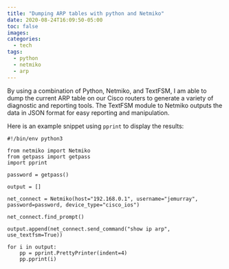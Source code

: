 ```yaml
---
title: "Dumping ARP tables with python and Netmiko"
date: 2020-08-24T16:09:50-05:00
toc: false
images:
categories:
  - tech
tags: 
  - python
  - netmiko
  - arp
---
```


By using a combination of Python, Netmiko, and TextFSM, I am able to dump the current ARP table on our Cisco routers to generate a variety of diagnostic and reporting tools.   The TextFSM module to Netmiko outputs the data in JSON format for easy reporting and manipulation.  

Here is an example snippet using `pprint` to display the results:

```
#!/bin/env python3

from netmiko import Netmiko
from getpass import getpass
import pprint

password = getpass()

output = []

net_connect = Netmiko(host="192.168.0.1", username="jemurray", password=password, device_type="cisco_ios")

net_connect.find_prompt()

output.append(net_connect.send_command("show ip arp", use_textfsm=True))

for i in output:
    pp = pprint.PrettyPrinter(indent=4)
    pp.pprint(i)
```

